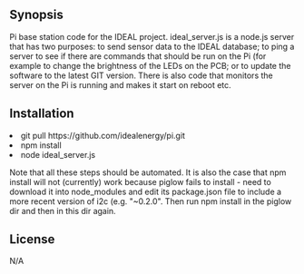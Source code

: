 ## Synopsis

Pi base station code for the IDEAL project. ideal_server.js is a node.js server that has two purposes: to send sensor data to the IDEAL database; to ping a server to see if there are commands that should be run on the Pi (for example to change the brightness of the LEDs on the PCB; or to update the software to the latest GIT version. There is also code that monitors the server on the Pi is running and makes it start on reboot etc.

## Installation

<li>git pull https://github.com/idealenergy/pi.git
<li>npm install
<li>node ideal_server.js

Note that all these steps should be automated. It is also the case that npm install will not (currently) work because piglow fails to install - need to download it into node_modules and edit its package.json file to include a more recent version of i2c (e.g. "~0.2.0". Then run npm install in the piglow dir and then in this dir again.

## License

N/A
